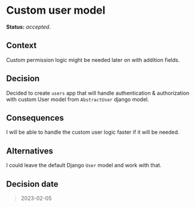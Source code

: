 # Custom user model

**Status:** _accepted_.

## Context

Custom permission logic might be needed later on with addition fields.

## Decision

Decided to create `users` app that will handle authentication & authorization
with custom User model from `AbstractUser` django model.

## Consequences

I will be able to handle the custom user logic faster if it will be needed.

## Alternatives

I could leave the default Django `User` model and work with that.

## Decision date

> 2023-02-05
